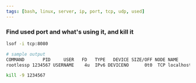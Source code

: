 ```yaml
---
tags: [bash, linux, server, ip, port, tcp, udp, used]
---
```

### Find used port and what's using it, and kill it
```bash
lsof -i tcp:8080
```
```bash
# sample output
COMMAND       PID     USER   FD   TYPE   DEVICE SIZE/OFF NODE NAME
rootlessp 1234567 USERNAME    4u  IPv6 DEVICENO      0t0  TCP localhost:irdmi->localhost:49280 (ESTABLISHED)
```
```bash
kill -9 1234567
```
